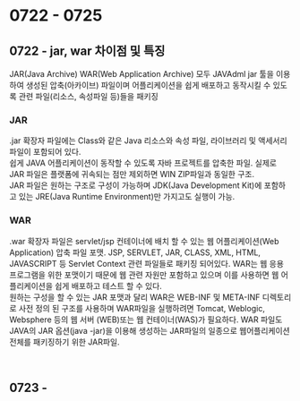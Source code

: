 # 0722 - 0725

## 0722 - jar, war 차이점 및 특징
JAR(Java Archive) WAR(Web Application Archive) 모두 JAVAdml jar 툴을 이용하여 생성된 압축(아카이브) 파일이며 어플리케이션을 쉽게 배포하고 동작시킬 수 있도록 관련 파일(리소스, 속성파일 등)들을 패키징

### JAR
.jar 확장자 파일에는 Class와 같은 Java 리소스와 속성 파일, 라이브러리 및 액세서리 파일이 포함되어 있다.  
쉽게 JAVA 어플리케이션이 동작할 수 있도록 자바 프로젝트를 압축한 파일. 실제로 JAR 파일은 플랫폼에 귀속되는 점만 제외하면 WIN ZIP파일과 동일한 구조.  
JAR 파일은 원하는 구조로 구성이 가능하며 JDK(Java Development Kit)에 포함하고 있는 JRE(Java Runtime Environment)만 가지고도 실행이 가능.

### WAR
.war 확장자 파일은 servlet/jsp 컨테이너에 배치 할 수 있는 웹 어플리케이션(Web Application) 압축 파일 포맷. JSP, SERVLET, JAR, CLASS, XML, HTML, JAVASCRIPT 등 Servlet Context 관련 파일들로 패키징 되어있다. WAR는 웹 응용 프로그램을 위한 포맷이기 때문에 웹 관련 자원만 포함하고 있으며 이를 사용하면 웹 어플리케이션을 쉽게 배포하고 테스트 할 수 있다.  
원하는 구성을 할 수 있는 JAR 포맷과 달리 WAR은 WEB-INF 및 META-INF 디렉토리로 사전 정의 된 구조를 사용하며 WAR파일을 실행하려면 Tomcat, Weblogic, Websphere 등의 웹 서버 (WEB)또는 웹 컨테이너(WAS)가 필요하다.
WAR 파일도 JAVA의 JAR 옵션(java -jar)을 이용해 생성하는 JAR파일의 일종으로 웹어플리케이션 전체를 패키징하기 위한 JAR파일.

<br>

## 0723 - 
### 